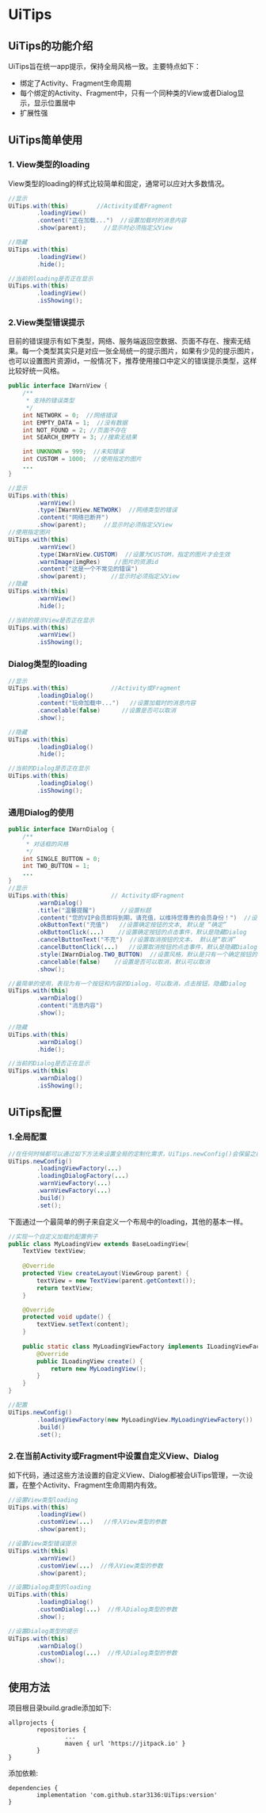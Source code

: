 # UiTips

## UiTips的功能介绍
UiTips旨在统一app提示，保持全局风格一致。主要特点如下：
- 绑定了Activity、Fragment生命周期
- 每个绑定的Activity、Fragment中，只有一个同种类的View或者Dialog显示，显示位置居中
- 扩展性强


## UiTips简单使用
### 1. View类型的loading
View类型的loading的样式比较简单和固定，通常可以应对大多数情况。
```java
//显示
UiTips.with(this)        //Activity或者Fragment
        .loadingView()
        .content("正在加载...")  //设置加载时的消息内容
        .show(parent);     //显示时必须指定父View

//隐藏
UiTips.with(this)
        .loadingView()
        .hide();

//当前的loading是否正在显示
UiTips.with(this)
        .loadingView()
        .isShowing();
```



### 2.View类型错误提示
目前的错误提示有如下类型，网络、服务端返回空数据、页面不存在、搜索无结果。每一个类型其实只是对应一张全局统一的提示图片，如果有少见的提示图片，也可以设置图片资源id，一般情况下，推荐使用接口中定义的错误提示类型，这样比较好统一风格。
```java
public interface IWarnView {
    /**
     * 支持的错误类型
     */
    int NETWORK = 0;  //网络错误
    int EMPTY_DATA = 1;  //没有数据
    int NOT_FOUND = 2; //页面不存在
    int SEARCH_EMPTY = 3; //搜索无结果

    int UNKNOWN = 999;  //未知错误
    int CUSTOM = 1000;  //使用指定的图片
    ...
}

//显示
UiTips.with(this)
        .warnView()
        .type(IWarnView.NETWORK)  //网络类型的错误
        .content("网络已断开")
        .show(parent);     //显示时必须指定父View
//使用指定图片
UiTips.with(this)
        .warnView()
        .type(IWarnView.CUSTOM)  //设置为CUSTOM，指定的图片才会生效
        .warnImage(imgRes)    //图片的资源id
        .content("这是一个不常见的错误")
        .show(parent);       //显示时必须指定父View
//隐藏
UiTips.with(this)
        .warnView()
        .hide();

//当前的提示View是否正在显示
UiTips.with(this)
        .warnView()
        .isShowing();
```

### Dialog类型的loading
```java
//显示
UiTips.with(this)            //Activity或Fragment
        .loadingDialog()
        .content("玩命加载中...")   //设置加载时的消息内容
        .cancelable(false)      //设置是否可以取消
        .show();

//隐藏
UiTips.with(this)
        .loadingDialog()
        .hide();

//当前的Dialog是否正在显示
UiTips.with(this)
        .loadingDialog()
        .isShowing();
```

### 通用Dialog的使用
```java
public interface IWarnDialog {
    /**
     * 对话框的风格
     */
    int SINGLE_BUTTON = 0;
    int TWO_BUTTON = 1;
    ...
}
//显示
UiTips.with(this)            // Activity或Fragment
        .warnDialog()
        .title("温馨提醒")       //设置标题
        .content("您的VIP会员即将到期，请充值，以维持您尊贵的会员身份！")  //设置内容
        .okButtonText("充值")   //设置确定按钮的文本, 默认是 “确定”
        .okButtonClick(...)    //设置确定按钮的点击事件，默认是隐藏Dialog
        .cancelButtonText("不充")  //设置取消按钮的文本， 默认是“取消”
        .cancelButtonClick(...)   //设置取消按钮的点击事件，默认是隐藏Dialog
        .style(IWarnDialog.TWO_BUTTON)  //设置风格，默认是只有一个确定按钮的，如果需要显示两个按钮，需要设置为TWO_BUTTON
        .cancelable(false)    //设置是否可以取消，默认可以取消
        .show();

//最简单的使用，表现为有一个按钮和内容的Dialog，可以取消，点击按钮，隐藏Dialog
UiTips.with(this)
        .warnDialog()
        .content("消息内容")
        .show();

//隐藏
UiTips.with(this)
        .warnDialog()
        .hide();

//当前的Dialog是否正在显示
UiTips.with(this)
        .warnDialog()
        .isShowing();
```

## UiTips配置
### 1.全局配置
```java
//在任何时候都可以通过如下方法来设置全局的定制化需求，UiTips.newConfig()会保留之前的配置
UiTips.newConfig()
        .loadingViewFactory(...)  
        .loadingDialogFactory(...)
        .warnViewFactory(...)
        .warnViewFactory(...)
        .build()
        .set();
```

下面通过一个最简单的例子来自定义一个布局中的loading，其他的基本一样。
```java
//实现一个自定义加载的配置例子
public class MyLoadingView extends BaseLoadingView{
    TextView textView;
    
    @Override
    protected View createLayout(ViewGroup parent) {
        textView = new TextView(parent.getContext());
        return textView;
    }

    @Override
    protected void update() {
        textView.setText(content);
    }
    
    public static class MyLoadingViewFactory implements ILoadingViewFactory{
        @Override
        public ILoadingView create() {
            return new MyLoadingView();
        }
    }
}

//配置
UiTips.newConfig()
        .loadingViewFactory(new MyLoadingView.MyLoadingViewFactory())
        .build()
        .set();
```

### 2.在当前Activity或Fragment中设置自定义View、Dialog
如下代码，通过这些方法设置的自定义View、Dialog都被会UiTips管理，一次设置，在整个Activity、Fragment生命周期内有效。
```java
//设置View类型loading
UiTips.with(this)
        .loadingView()
        .customView(...)   //传入View类型的参数
        .show(parent);

//设置View类型错误提示
UiTips.with(this)
        .warnView()
        .customView(...)  //传入View类型的参数
        .show(parent);

//设置Dialog类型的loading
UiTips.with(this)
        .loadingDialog()
        .customDialog(...)  //传入Dialog类型的参数
        .show();

//设置Dialog类型的提示
UiTips.with(this)
        .warnDialog()
        .customDialog(...)  //传入Dialog类型的参数
        .show();
```

## 使用方法
项目根目录build.gradle添加如下:
```
allprojects {
        repositories {
                ...
                maven { url 'https://jitpack.io' }
        }
}
```

添加依赖:
```
dependencies {
        implementation 'com.github.star3136:UiTips:version'
}
```


